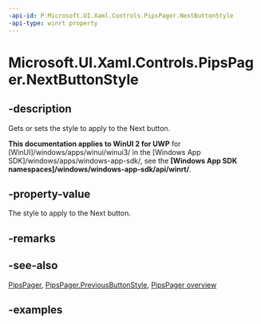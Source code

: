```yaml
---
-api-id: P:Microsoft.UI.Xaml.Controls.PipsPager.NextButtonStyle
-api-type: winrt property
---
```


# Microsoft.UI.Xaml.Controls.PipsPager.NextButtonStyle

<!--
public Windows.UI.Xaml.Style NextButtonStyle { get; set; }
-->

## -description

Gets or sets the style to apply to the Next button.

**This documentation applies to WinUI 2 for UWP** for [WinUI]/windows/apps/winui/winui3/ in the [Windows App SDK]/windows/apps/windows-app-sdk/, see the **[Windows App SDK namespaces]/windows/windows-app-sdk/api/winrt/**.

## -property-value

The style to apply to the Next button.

## -remarks

## -see-also

[PipsPager](pipspager.md), [PipsPager.PreviousButtonStyle](pipspager_previousbuttonstyle.md), [PipsPager overview](/windows/apps/design/controls/pipspager)

## -examples
